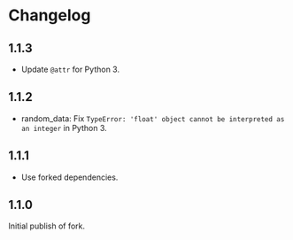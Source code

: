 # Changelog

## 1.1.3

- Update `@attr` for Python 3.

## 1.1.2

- random_data: Fix `TypeError: 'float' object cannot be interpreted as an integer`
  in Python 3.

## 1.1.1

- Use forked dependencies.

## 1.1.0

Initial publish of fork.
